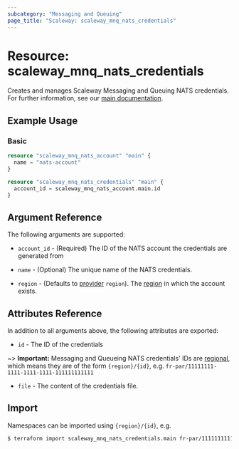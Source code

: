 ```yaml
---
subcategory: "Messaging and Queuing"
page_title: "Scaleway: scaleway_mnq_nats_credentials"
---
```


# Resource: scaleway_mnq_nats_credentials

Creates and manages Scaleway Messaging and Queuing NATS credentials.
For further information, see
our [main documentation](https://www.scaleway.com/en/docs/serverless/messaging/reference-content/nats-overview/).

## Example Usage

### Basic

```terraform
resource "scaleway_mnq_nats_account" "main" {
  name = "nats-account"
}

resource "scaleway_mnq_nats_credentials" "main" {
  account_id = scaleway_mnq_nats_account.main.id
}
```

## Argument Reference

The following arguments are supported:

- `account_id` - (Required) The ID of the NATS account the credentials are generated from

- `name` - (Optional) The unique name of the NATS credentials.

- `region` - (Defaults to [provider](../index.md#arguments-reference) `region`). The [region](../guides/regions_and_zones.md#regions)
  in which the account exists.

## Attributes Reference

In addition to all arguments above, the following attributes are exported:

- `id` - The ID of the credentials

~> **Important:** Messaging and Queueing NATS credentials' IDs are [regional](../guides/regions_and_zones.md#resource-ids), which means they are of the form `{region}/{id}`, e.g. `fr-par/11111111-1111-1111-1111-111111111111`

- `file` - The content of the credentials file.

## Import

Namespaces can be imported using `{region}/{id}`, e.g.

```bash
$ terraform import scaleway_mnq_nats_credentials.main fr-par/11111111111111111111111111111111
```
